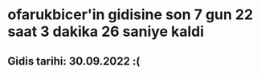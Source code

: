 # ofarukbicer'in gidisine son 7 gun 22 saat 3 dakika 26 saniye kaldi

## Gidis tarihi: 30.09.2022 :(